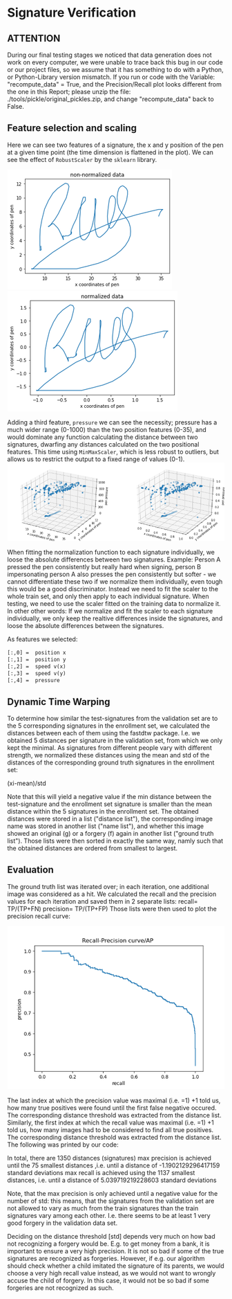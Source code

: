 # Signature Verification

## ATTENTION
During our final testing stages we noticed that data generation does not work on every computer, we were unable to trace back this bug in our code or our project files, so we assume that it has something to do with a Python, or Python-Library version mismatch.
If you run or code with the Variable: "recompute_data" = True, and the Precision/Recall plot looks different from the one in this Report; please unzip the file: ./tools/pickle/original_pickles.zip, and change "recompute_data" back to False.

## Feature selection and scaling
Here we can see two features of a signature, the x and y position of the pen at a given time point (the time dimension is flattened in the plot). We can see the effect of `RobustScaler` by the `sklearn` library. 

![](./report_figures/non_normalized.png)
![](./report_figures/normalized.png)

Adding a third feature, `pressure` we can see the necessity; pressure has a much wider range (0-1000) than the two position features (0-35), and would dominate any function calculating the distance between two signatures, dwarfing any distances calculated on the two positional features. This time using `MinMaxScaler`, which is less robust to outliers, but allows us to restrict the output to a fixed range of values (0-1).
![](./report_figures/min_max_scaler.png)

When fitting the normalization function to each signature individually, we loose the absolute differences between two signatures. Example: Person A pressed the pen consistently but really hard when signing, person B impersonating person A also presses the pen consistently but softer - we cannot differentiate these two if we normalize them individually, even tough this would be a good discriminator. Instead we need to fit the scaler to the whole train set, and only then apply to each individual signature. When testing, we need to use the scaler fitted on the training data to normalize it. In other other words: If we normalize and fit the scaler to each signature individually, we only keep the realtive differences inside the signatures, and loose the absolute differences between the signatures.

As features we selected:
```
[:,0] =  position x
[:,1] =  position y
[:,2] =  speed v(x)
[:,3] =  speed v(y) 
[:,4] =  pressure
```
## Dynamic Time Warping
To determine how similar the test-signatures from the validation set are to the 5 corresponding signatures in the enrollment set, we calculated the distances between each of them using the fastdtw package. I.e. we obtained 5 distances per signature in the validation set, from which we only kept the minimal. As signatures from different people vary with different strength, we normalized these distances using the mean and std of the distances of the corresponding ground truth signatures in the enrollment set: 

(xi-mean)/std 

Note that this will yield a negative value if the min distance between the test-signature and the enrollment set signature is smaller than the mean distance within the 5 signatures in the enrollment set. 
The obtained distances were stored in a list ("distance list"), the corresponding image name was stored in another list ("name list"), and whether this image showed an original (g) or a forgery (f) again in another list ("ground truth list"). Those lists were then sorted in exactly the same way, namly such that the obtained distances are ordered from smallest to largest. 

## Evaluation
The ground truth list was iterated over; in each iteration, one additional image was considered as a hit. We calculated the recall and the precision values for each iteration and saved them in 2 separate lists: 
recall= TP/(TP+FN)
precision= TP/(TP+FP)
Those lists were then used to plot the precision recall curve: 

![](./report_figures/precision_recall_curve.png)

The last index at which the precision value was maximal (i.e. =1) +1 told us, how many true positives were found until the first false negative occured. The corresponding distance threshold was extracted from the distance list. 
Similarly, the first index at which the recall value was maximal (i.e. =1) +1 told us, how many images had to be considered to find all true positives. The corresponding distance threshold was extracted from the distance list. 
The following was printed by our code:

In total, there are 1350 distances (signatures)
max precision is achieved until the 75 smallest distances ,i.e. until a distance of -1.1902129296417159 standard deviations
max recall is achieved using the 1137 smallest distances, i.e. until a distance of 5.039719219228603 standard deviations

Note, that the max precision is only achieved until a negative value for the number of std: this means, that the signatures from the validation set are not allowed to vary as much from the train signatures than the train signatures vary among each other. I.e. there seems to be at least 1 very good forgery in the validation data set. 

Deciding on the distance threshold [std] depends very much on how bad not recognizing a forgery would be. E.g. to get money from a bank, it is important to ensure a very high precision. It is not so bad if some of the true signatures are recognized as forgeries. However, if e.g. our algorithm should check whether a child imitated the signature of its parents, we would choose a very high recall value instead, as we would not want to wrongly accuse the child of forgery. In this case, it would not be so bad if some forgeries are not recognized as such. 

